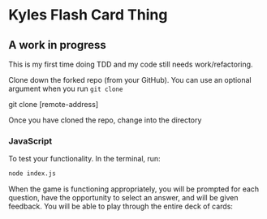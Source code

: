 # Kyles Flash Card Thing

## A work in progress

This is my first time doing TDD and my code still needs work/refactoring.

Clone down the forked repo (from your GitHub). You can use an optional argument when you run `git clone`

git clone [remote-address]

Once you have cloned the repo, change into the directory

### JavaScript

To test your functionality.
In the terminal, run:

```bash
node index.js
```

When the game is functioning appropriately, you will be prompted for each question, have the opportunity to select an answer, and will be given feedback. You will be able to play through the entire deck of cards:
